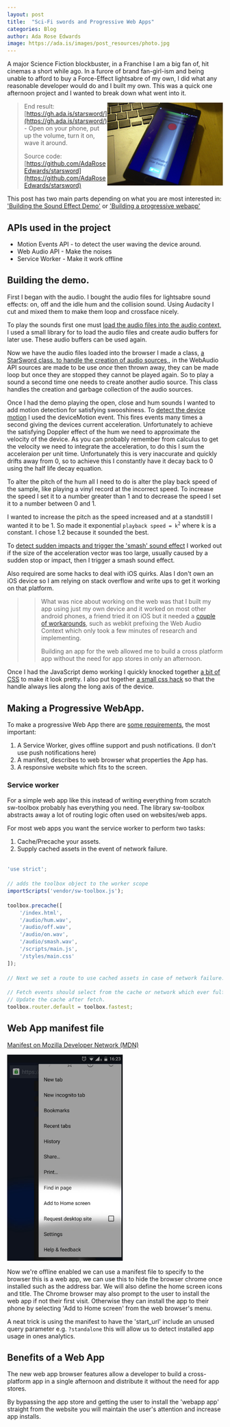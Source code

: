 ```yaml
---
layout: post
title:  "Sci-Fi swords and Progressive Web Apps"
categories: Blog
author: Ada Rose Edwards
image: https://ada.is/images/post_resources/photo.jpg
---
```


A major Science Fiction blockbuster, in a Franchise I am a big fan of, hit cinemas a short while ago.
In a furore of brand fan-girl-ism and being unable to afford to buy a Force-Effect lightsabre of my own, I did what any reasonable developer would do and I built my own.
This was a quick one afternoon project and I wanted to break down what went into it.

><img src="/images/post_resources/photo.jpg" alt="Photo of the app on my phone" style="float: right;" title="Photo of the app on my phone" width="270px" />
>
> End result: [https://gh.ada.is/starsword/](https://gh.ada.is/starsword/) - Open on your phone, put up the volume, turn it on, wave it around.
>
> Source code: [https://github.com/AdaRoseEdwards/starsword](https://github.com/AdaRoseEdwards/starsword)
>
> <span class="clearfix"></span>

This post has two main parts depending on what you are most interested in: ['Building the Sound Effect Demo'](#demo) or ['Building a progressive webapp'](#webapp)

## APIs used in the project

* Motion Events API - to detect the user waving the device around.
* Web Audio API - Make the noises
* Service Worker - Make it work offline

<h2 id="demo">Building the demo.</h2>

First I began with the audio. I bought the audio files for lightsabre sound effects: on, off and the idle hum and the collision sound. Using Audacity I cut and mixed them to make them loop and crossface nicely.

To play the sounds first one must [load the audio files into the audio context,](https://github.com/AdaRoseEdwards/starsword/blob/master/app/_scripts/main.js#L8) I used a small library for to load the audio files and create audio buffers for later use. These audio buffers can be used again.

Now we have the audio files loaded into the browser I made a class, [a StarSword class, to handle the creation of audio sources,](https://github.com/AdaRoseEdwards/starsword/blob/master/app/_scripts/main.js#L80), in the WebAudio API sources are made to be use *once* then thrown away, they can be made loop but once they are stopped they cannot be played again. So to play a sound a second time one needs to create another audio source. This class handles the creation and garbage collection of the audio sources.

Once I had the demo playing the open, close and hum sounds I wanted to add motion detection for satisfying swooshiness. To [detect the device motion](https://github.com/AdaRoseEdwards/starsword/blob/master/app/_scripts/main.js#L140) I used the deviceMotion event. This fires events many times a second giving the devices current acceleration. Unfortunately to achieve the satisfying Doppler effect of the hum we need to approximate the velocity of the device. As you can probably remember from calculus to get the velocity we need to integrate the acceleration, to do this I sum the acceleraion per unit time. Unfortunately this is very inaccurate and quickly drifts away from 0, so to achieve this I constantly have it decay back to 0 using the half life decay equation.

To alter the pitch of the hum all I need to do is alter the play back speed of the sample, like playing a vinyl record at the incorrect speed. To increase the speed I set it to a number greater than 1 and to decrease the speed I set it to a number between 0 and 1.

I wanted to increase the pitch as the speed increased and at a standstill I wanted it to be 1. So made it exponential `playback speed = k`<sup>`2`</sup> where k is a constant. I chose 1.2 because it sounded the best.

To [detect sudden impacts and trigger the 'smash' sound effect](https://github.com/AdaRoseEdwards/starsword/blob/master/app/_scripts/main.js#L164) I worked out if the size of the acceleration vector was too large, usually caused by a sudden stop or impact, then I trigger a smash sound effect.

Also required are some hacks to deal with iOS quirks. Alas I don't own an iOS device so I am relying on stack overflow and write ups to get it working on that platform.

> > What was nice about working on the web was that I built my app using just my own device and it worked on most other android phones, a friend tried it on iOS but it needed a [couple of workarounds](https://github.com/AdaRoseEdwards/starsword/blob/master/app/_scripts/main.js#L46), such as webkit prefixing the Web Audio Context which only took a few minutes of research and implementing.
> >
> > Building an app for the web allowed me to build a cross platform app without the need for app stores in only an afternoon.

Once I had the JavaScript demo working I quickly knocked together [a bit of CSS](https://github.com/AdaRoseEdwards/starsword/blob/master/app/styles/main.css) to make it look pretty. I also put together [a small css hack](https://github.com/AdaRoseEdwards/starsword/blob/master/app/styles/main.css#L97) so that the handle always lies along the long axis of the device.

<h2 id='webapp'>Making a Progressive WebApp.</h2>

To make a progressive Web App there are [some requirements](https://developers.google.com/web/progressive-web-apps), the most important:

1. A Service Worker, gives offline support and push notifications. (I don't use push notifications here)
1. A manifest, describes to web browser what properties the App has.
1. A responsive website which fits to the screen.

### Service worker

For a simple web app like this instead of writing everything from scratch sw-toolbox probably has everything you need. The library sw-toolbox abstracts away a lot of routing logic often used on websites/web apps.

For most web apps you want the service worker to perform two tasks:

1. Cache/Precache your assets.
1. Supply cached assets in the event of network failure.

```javascript

'use strict';

// adds the toolbox object to the worker scope
importScripts('vendor/sw-toolbox.js');

toolbox.precache([
	'/index.html',
	'/audio/hum.wav',
	'/audio/off.wav',
	'/audio/on.wav',
	'/audio/smash.wav',
	'/scripts/main.js',
	'/styles/main.css'
]);

// Next we set a route to use cached assets in case of network failure:

// Fetch events should select from the cache or network which ever fulfils fastest.
// Update the cache after fetch.
toolbox.router.default = toolbox.fastest;

```

## Web App manifest file

[Manifest on Mozilla Developer Network (MDN)](https://developer.mozilla.org/en-US/docs/Web/Manifest)

<span class="gallery-item"><img src="/images/post_resources/Screenshot_2016-02-02-16-23-37-01.jpeg" alt="Add to Home screen" title="Add to Home screen" width="270px" /></span>

Now we're offline enabled we can use a manifest file to specify to the browser this is a web app, we can use this to hide the browser chrome once installed such as the address bar. We will also define the home screen icons and title. The Chrome browser may also prompt to the user to install the web app if not their first visit.
Otherwise they can install the app to their phone by selecting 'Add to Home screen' from the web browser's menu.

A neat trick is using the manifest to have the 'start_url' include an unused query parameter e.g. `?standalone` this will allow us to detect installed app usage in ones analytics.

## Benefits of a Web App

The new web app browser features allow a developer to build a cross-platform app in a single afternoon and distribute it without the need for app stores.

By bypassing the app store and getting the user to install the 'webapp app' straight from the website you will maintain the user's attention and increase app installs.

